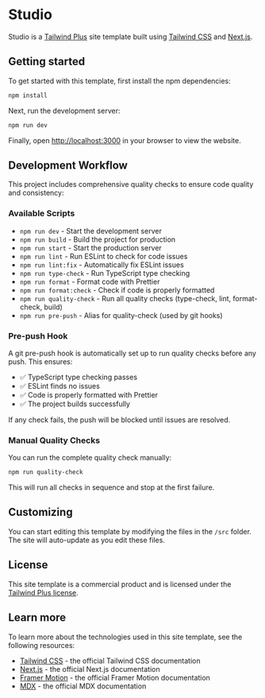 # Studio

Studio is a [Tailwind Plus](https://tailwindcss.com/plus) site template built using [Tailwind CSS](https://tailwindcss.com) and [Next.js](https://nextjs.org).

## Getting started

To get started with this template, first install the npm dependencies:

```bash
npm install
```

Next, run the development server:

```bash
npm run dev
```

Finally, open [http://localhost:3000](http://localhost:3000) in your browser to view the website.

## Development Workflow

This project includes comprehensive quality checks to ensure code quality and consistency:

### Available Scripts

- `npm run dev` - Start the development server
- `npm run build` - Build the project for production
- `npm run start` - Start the production server
- `npm run lint` - Run ESLint to check for code issues
- `npm run lint:fix` - Automatically fix ESLint issues
- `npm run type-check` - Run TypeScript type checking
- `npm run format` - Format code with Prettier
- `npm run format:check` - Check if code is properly formatted
- `npm run quality-check` - Run all quality checks (type-check, lint, format-check, build)
- `npm run pre-push` - Alias for quality-check (used by git hooks)

### Pre-push Hook

A git pre-push hook is automatically set up to run quality checks before any push. This ensures:

- ✅ TypeScript type checking passes
- ✅ ESLint finds no issues
- ✅ Code is properly formatted with Prettier
- ✅ The project builds successfully

If any check fails, the push will be blocked until issues are resolved.

### Manual Quality Checks

You can run the complete quality check manually:

```bash
npm run quality-check
```

This will run all checks in sequence and stop at the first failure.

## Customizing

You can start editing this template by modifying the files in the `/src` folder. The site will auto-update as you edit these files.

## License

This site template is a commercial product and is licensed under the [Tailwind Plus license](https://tailwindcss.com/plus/license).

## Learn more

To learn more about the technologies used in this site template, see the following resources:

- [Tailwind CSS](https://tailwindcss.com/docs) - the official Tailwind CSS documentation
- [Next.js](https://nextjs.org/docs) - the official Next.js documentation
- [Framer Motion](https://www.framer.com/docs/) - the official Framer Motion documentation
- [MDX](https://mdxjs.com/) - the official MDX documentation
